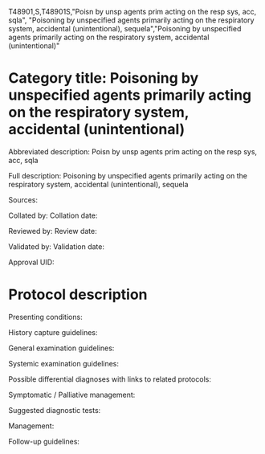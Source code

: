 T48901,S,T48901S,"Poisn by unsp agents prim acting on the resp sys, acc, sqla", "Poisoning by unspecified agents primarily acting on the respiratory system, accidental (unintentional), sequela","Poisoning by unspecified agents primarily acting on the respiratory system, accidental (unintentional)"
# Category title: Poisoning by unspecified agents primarily acting on the respiratory system, accidental (unintentional)

Abbreviated description: Poisn by unsp agents prim acting on the resp sys, acc, sqla

Full description: Poisoning by unspecified agents primarily acting on the respiratory system, accidental (unintentional), sequela

Sources:

Collated by:
Collation date:

Reviewed by:
Review date:

Validated by:
Validation date:

Approval UID:

# Protocol description

Presenting conditions:

History capture guidelines:

General examination guidelines:

Systemic examination guidelines:

Possible differential diagnoses with links to related protocols:

Symptomatic / Palliative management:

Suggested diagnostic tests:

Management:

Follow-up guidelines:
